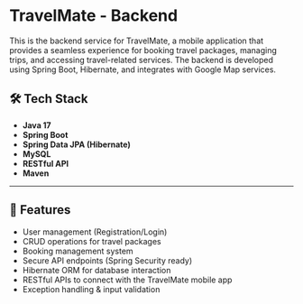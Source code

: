# TravelMate - Backend

This is the backend service for TravelMate, a mobile application that provides a seamless experience for booking travel packages, managing trips, and accessing travel-related services. The backend is developed using Spring Boot, Hibernate, and integrates with Google Map services.

## 🛠 Tech Stack

- **Java 17**
- **Spring Boot**
- **Spring Data JPA (Hibernate)**
- **MySQL** 
- **RESTful API**
- **Maven**

---

## 🚀 Features

- User management (Registration/Login)
- CRUD operations for travel packages
- Booking management system
- Secure API endpoints (Spring Security ready)
- Hibernate ORM for database interaction
- RESTful APIs to connect with the TravelMate mobile app
- Exception handling & input validation


